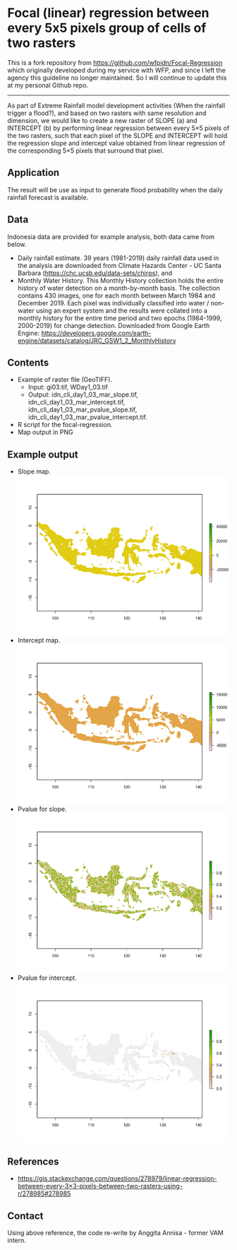 # Focal (linear) regression between every 5x5 pixels group of cells of two rasters

This is a fork repository from https://github.com/wfpidn/Focal-Regression which originally developed during my service with WFP, and since I left the agency this guideline no longer maintained. So I will continue to update this at my personal Github repo.

------------

As part of Extreme Rainfall model development activities (When the rainfall trigger a flood?), and based on two rasters with same resolution and dimension, we would like to create a new raster of SLOPE (a) and INTERCEPT (b) by performing linear regression between every 5×5 pixels of the two rasters, such that each pixel of the SLOPE and INTERCEPT will hold the regression slope and intercept value obtained from linear regression of the corresponding 5×5 pixels that surround that pixel.

## Application
The result will be use as input to generate flood probability when the daily rainfall forecast is available. 

## Data
Indonesia data are provided for example analysis, both data came from below.
- Daily rainfall estimate.
39 years (1981-2019) daily rainfall data used in the analysis are downloaded from Climate Hazards Center - UC Santa Barbara (https://chc.ucsb.edu/data-sets/chirps), and 
- Monthly Water History. 
This Monthly History collection holds the entire history of water detection on a month-by-month basis. The collection contains 430 images, one for each month between March 1984 and December 2019. Each pixel was individually classified into water / non-water using an expert system and the results were collated into a monthly history for the entire time period and two epochs (1984-1999, 2000-2019) for change detection. Downloaded from Google Earth Engine: https://developers.google.com/earth-engine/datasets/catalog/JRC_GSW1_2_MonthlyHistory


## Contents
- Example of raster file (GeoTIFF).
  - Input: gi03.tif, WDay1_03.tif
  - Output: idn_cli_day1_03_mar_slope.tif, idn_cli_day1_03_mar_intercept.tif, idn_cli_day1_03_mar_pvalue_slope.tif, idn_cli_day1_03_mar_pvalue_intercept.tif.
- R script for the focal-regression.
- Map output in PNG


## Example output
- Slope map.
![Slope](./img//Rplot_slope.png)
- Intercept map.
![Intercept](./img//Rplot_intercept.png)
- Pvalue for slope.
![PvalueSlope](./img//Rplot_pvalue_slope.png)
- Pvalue for intercept.
![PvalueIntercept](./img//Rplot_pvalue_intercept.png)


## References
- https://gis.stackexchange.com/questions/278979/linear-regression-between-every-3×3-pixels-between-two-rasters-using-r/278985#278985 


## Contact
Using above reference, the code re-write by Anggita Annisa - former VAM intern. 
